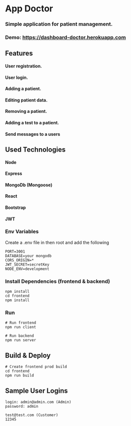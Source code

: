 # App Doctor

### Simple application for patient management.
### Demo: https://dashboard-doctor.herokuapp.com

## Features
#### User registration.
#### User login.
#### Adding a patient.
#### Editing patient data.
#### Removing a patient.
#### Adding a test to a patient.
#### Send messages to a users

## Used Technologies
#### Node
#### Express
#### MongoDb (Mongoose)
#### React
#### Bootstrap  
#### JWT


### Env Variables
Create a .env file in then root and add the following
```
PORT=3001
DATABASE=your mongodb
CORS_ORIGIN=*
JWT_SECRET=secretKey
NODE_ENV=development
```

### Install Dependencies (frontend & backend)
```
npm install
cd frontend
npm install
```

### Run
```
# Run frontend 
npm run client

# Run backend 
npm run server
```

## Build & Deploy
```
# Create frontend prod build
cd frontend
npm run build
```

## Sample User Logins
```
login: admin@admin.com (Admin)
password: admin

test@test.com (Customer)
12345